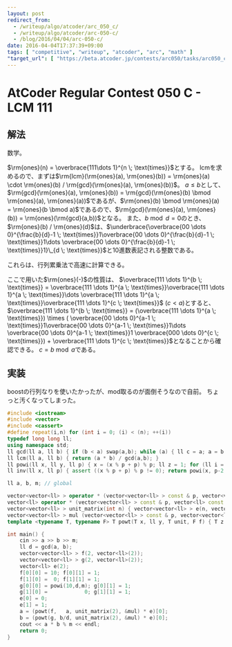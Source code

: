 ```yaml
---
layout: post
redirect_from:
  - /writeup/algo/atcoder/arc_050_c/
  - /writeup/algo/atcoder/arc-050-c/
  - /blog/2016/04/04/arc-050-c/
date: 2016-04-04T17:37:39+09:00
tags: [ "competitive", "writeup", "atcoder", "arc", "math" ]
"target_url": [ "https://beta.atcoder.jp/contests/arc050/tasks/arc050_c" ]
---
```


# AtCoder Regular Contest 050 C - LCM 111

## 解法

数学。

$\rm{ones}(n) = \overbrace{111\dots 1}^{n \; \text{times}}$とする。
lcmを求めるので、まずは$\rm{lcm}(\rm{ones}(a), \rm{ones}(b)) = \rm{ones}(a) \cdot \rm{ones}(b) / \rm{gcd}(\rm{ones}(a), \rm{ones}(b))$。
$a \le b$として、$\rm{gcd}(\rm{ones}(a), \rm{ones}(b)) = \rm{gcd}(\rm{ones}(b) \bmod \rm{ones}(a), \rm{ones}(a))$であるが、$\rm{ones}(b) \bmod \rm{ones}(a) = \rm{ones}(b \bmod a)$であるので、$\rm{gcd}(\rm{ones}(a), \rm{ones}(b)) = \rm{ones}(\rm{gcd}(a,b))$となる。
また、$b \bmod d = 0$のとき、$\rm{ones}(b) / \rm{ones}(d)$は、$\underbrace{\overbrace{00 \dots 0}^{\frac{b}{d}-1 \; \text{times}}1\overbrace{00 \dots 0}^{\frac{b}{d}-1 \; \text{times}}1\dots \overbrace{00 \dots 0}^{\frac{b}{d}-1 \; \text{times}}1}\_{d \; \text{times}}$と$10$進数表記される整数である。

これらは、行列累乗法で高速に計算できる。

ここで用いた$\rm{ones}(-)$の性質は、
$\overbrace{111 \dots 1}^{b \; \text{times}} = \overbrace{111 \dots 1}^{a \; \text{times}}\overbrace{111 \dots 1}^{a \; \text{times}}\dots \overbrace{111 \dots 1}^{a \; \text{times}}\overbrace{111 \dots 1}^{c \; \text{times}}$ ($c \lt a$)とすると、
$\overbrace{111 \dots 1}^{b \; \text{times}} = (\overbrace{111 \dots 1}^{a \; \text{times}}) \times ( \overbrace{00 \dots 0}^{a-1 \; \text{times}}1\overbrace{00 \dots 0}^{a-1 \; \text{times}}1\dots \overbrace{00 \dots 0}^{a-1 \; \text{times}}1 \overbrace{000 \dots 0}^{c \; \text{times}}) + \overbrace{111 \dots 1}^{c \; \text{times}}$となることから確認できる。
$c = b \bmod a$である。

## 実装

boostの行列なりを使いたかったが、mod取るのが面倒そうなので自前。
ちょっと汚くなってしまった。

``` c++
#include <iostream>
#include <vector>
#include <cassert>
#define repeat(i,n) for (int i = 0; (i) < (n); ++(i))
typedef long long ll;
using namespace std;
ll gcd(ll a, ll b) { if (b < a) swap(a,b); while (a) { ll c = a; a = b % c; b = c; } return b; }
ll lcm(ll a, ll b) { return (a * b) / gcd(a,b); }
ll powi(ll x, ll y, ll p) { x = (x % p + p) % p; ll z = 1; for (ll i = 1; i <= y; i <<= 1) { if (y & i) z = z * x % p; x = x * x % p; } return z; }
ll inv(ll x, ll p) { assert ((x % p + p) % p != 0); return powi(x, p-2, p); }

ll a, b, m; // global

vector<vector<ll> > operator * (vector<vector<ll> > const & p, vector<vector<ll> > const & q) { int n = p.size(); vector<vector<ll> > r(n, vector<ll>(n)); repeat (y,n) { repeat (z,n) { repeat (x,n) { r[y][x] += p[y][z] * q[z][x] % m; r[y][x] %= m; } } } return r; }
vector<ll> operator * (vector<vector<ll> > const & p, vector<ll> const & q) { int n = p.size(); vector<ll> r(n); repeat (y,n) { repeat (z,n) { r[y] += p[y][z] * q[z] % m; r[y] %= m; } } return r; }
vector<vector<ll> > unit_matrix(int n) { vector<vector<ll> > e(n, vector<ll>(n)); repeat (i,n) e[i][i] = 1; return e; }
vector<vector<ll> > mul (vector<vector<ll> > const & p, vector<vector<ll> > const & q) { return p * q; }
template <typename T, typename F> T powt(T x, ll y, T unit, F f) { T z = unit; for (ll i = 1; i <= y; i <<= 1) { if (y & i) z = f(z, x); x = f(x, x); } return z; }

int main() {
    cin >> a >> b >> m;
    ll d = gcd(a, b);
    vector<vector<ll> > f(2, vector<ll>(2));
    vector<vector<ll> > g(2, vector<ll>(2));
    vector<ll> e(2);
    f[0][0] = 10; f[0][1] = 1;
    f[1][0] =  0; f[1][1] = 1;
    g[0][0] = powi(10,d,m); g[0][1] = 1;
    g[1][0] =            0; g[1][1] = 1;
    e[0] = 0;
    e[1] = 1;
    a = (powt(f,   a, unit_matrix(2), &mul) * e)[0];
    b = (powt(g, b/d, unit_matrix(2), &mul) * e)[0];
    cout << a * b % m << endl;
    return 0;
}
```

